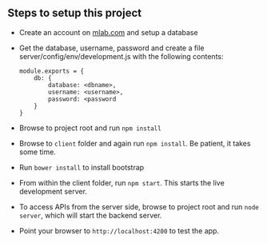 ## Steps to setup this project

- Create an account on [mlab.com](https://mlab.com) and setup a database
- Get the database, username, password and create a file server/config/env/development.js with the following contents:

    ```
    module.exports = {
        db: {
            database: <dbname>,
            username: <username>,
            password: <password
        }
    }
    ```

- Browse to project root and run `npm install`
- Browse to `client` folder and again run `npm install`. Be patient, it takes some time.
- Run `bower install` to install bootstrap
- From within the client folder, run `npm start`. This starts the live development server.
- To access APIs from the server side, browse to project root and run `node server`, which will start the backend
  server.
- Point your browser to `http://localhost:4200` to test the app.

